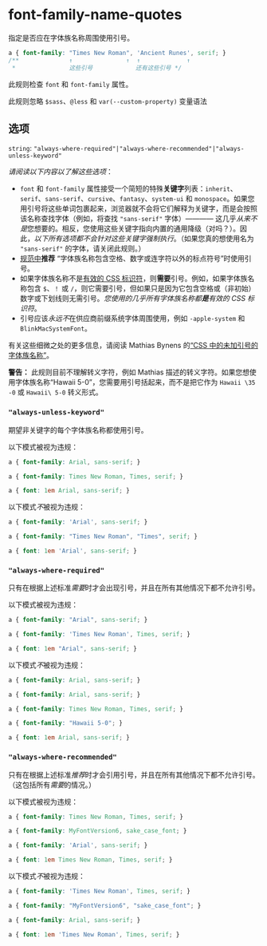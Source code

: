 # font-family-name-quotes

指定是否应在字体族名称周围使用引号。

```css
a { font-family: "Times New Roman", 'Ancient Runes', serif; }
/**              ↑               ↑  ↑             ↑
 *               这些引号            还有这些引号 */
```

此规则检查 `font` 和 `font-family` 属性。

此规则忽略 `$sass`、`@less` 和 `var(--custom-property)` 变量语法

## 选项

`string`: `"always-where-required"|"always-where-recommended"|"always-unless-keyword"`

*请阅读以下内容以了解这些选项*：

-   `font` 和 `font-family` 属性接受一个简短的特殊**关键字**列表：`inherit`、`serif`、`sans-serif`、`cursive`、`fantasy`、`system-ui` 和 `monospace`。如果您用引号将这些单词包裹起来，浏览器就不会将它们解释为关键字，而是会按照该名称查找字体（例如，将查找 `"sans-serif"` 字体）———— 这几乎*从来不是*您想要的。相反，您使用这些关键字指向内置的通用降级（对吗？）。因此，*以下所有选项都不会针对这些关键字强制执行*。（如果您真的想使用名为 `"sans-serif"` 的字体，请关闭此规则。）
-   [规范中](https://www.w3.org/TR/CSS2/fonts.html#font-family-prop)**推荐** “字体族名称包含空格、数字或连字符以外的标点符号”时使用引号。
-   如果字体族名称不是[有效的 CSS 标识符](https://www.w3.org/TR/CSS2/syndata.html#value-def-identifier)，则**需要**引号。例如，如果字体族名称包含 `$`、`！` 或 `/`，则它需要引号，但如果只是因为它包含空格或（非初始）数字或下划线则无需引号。*您使用的几乎所有字体族名称都**是**有效的 CSS 标识符*。
-   引号应该*永远不*在供应商前缀系统字体周围使用，例如 `-apple-system` 和 `BlinkMacSystemFont`。

有关这些细微之处的更多信息，请阅读 Mathias Bynens 的[“CSS 中的未加引号的字体族名称”](https://mathiasbynens.be/notes/unquoted-font-family)。

**警告：** 此规则目前不理解转义字符，例如 Mathias 描述的转义字符。如果您想使用字体族名称“Hawaii 5-0”，您需要用引号括起来，而不是把它作为 `Hawaii \35 -0` 或 `Hawaii\ 5-0` 转义形式。

### `"always-unless-keyword"`

期望非关键字的每个字体族名称都使用引号。

以下模式被视为违规：

```css
a { font-family: Arial, sans-serif; }
```

```css
a { font-family: Times New Roman, Times, serif; }
```

```css
a { font: 1em Arial, sans-serif; }
```

以下模式*不*被视为违规：

```css
a { font-family: 'Arial', sans-serif; }
```

```css
a { font-family: "Times New Roman", "Times", serif; }
```

```css
a { font: 1em 'Arial', sans-serif; }
```

### `"always-where-required"`

只有在根据上述标准*需要*时才会出现引号，并且在所有其他情况下都不允许引号。

以下模式被视为违规：

```css
a { font-family: "Arial", sans-serif; }
```

```css
a { font-family: 'Times New Roman', Times, serif; }
```

```css
a { font: 1em "Arial", sans-serif; }
```

以下模式*不*被视为违规：

```css
a { font-family: Arial, sans-serif; }
```

```css
a { font-family: Arial, sans-serif; }
```

```css
a { font-family: Times New Roman, Times, serif; }
```

```css
a { font-family: "Hawaii 5-0"; }
```

```css
a { font: 1em Arial, sans-serif; }
```

### `"always-where-recommended"`

只有在根据上述标准*推荐*时才会引用引号，并且在所有其他情况下都不允许引号。（这包括所有*需要*的情况。）

以下模式被视为违规：

```css
a { font-family: Times New Roman, Times, serif; }
```

```css
a { font-family: MyFontVersion6, sake_case_font; }
```

```css
a { font-family: 'Arial', sans-serif; }
```

```css
a { font: 1em Times New Roman, Times, serif; }
```

以下模式*不*被视为违规：

```css
a { font-family: 'Times New Roman', Times, serif; }
```

```css
a { font-family: "MyFontVersion6", "sake_case_font"; }
```

```css
a { font-family: Arial, sans-serif; }
```

```css
a { font: 1em 'Times New Roman', Times, serif; }
```
